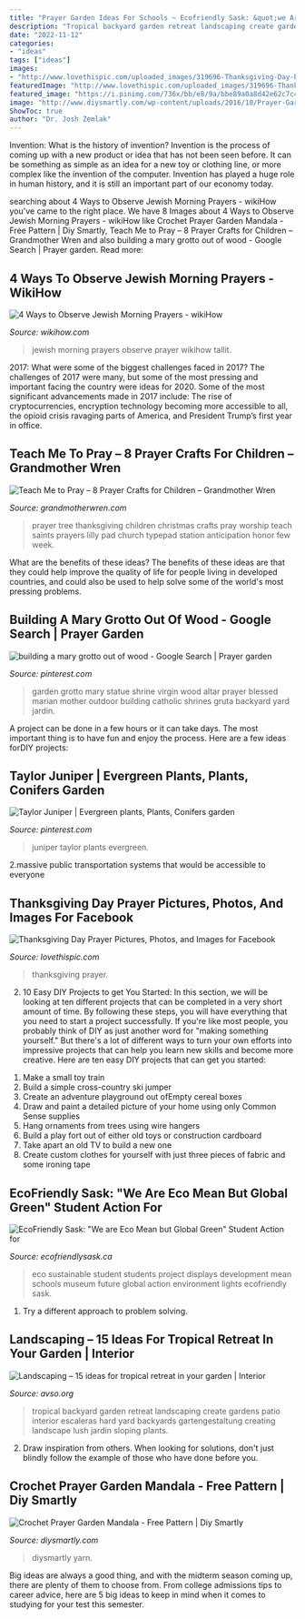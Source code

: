 ```yaml
---
title: "Prayer Garden Ideas For Schools ~ Ecofriendly Sask: &quot;we Are Eco Mean But Global Green&quot; Student Action For"
description: "Tropical backyard garden retreat landscaping create gardens patio interior escaleras hard yard backyards gartengestaltung creating landscape lush jardin sloping plants"
date: "2022-11-12"
categories:
- "ideas"
tags: ["ideas"]
images:
- "http://www.lovethispic.com/uploaded_images/319696-Thanksgiving-Day-Prayer.png"
featuredImage: "http://www.lovethispic.com/uploaded_images/319696-Thanksgiving-Day-Prayer.png"
featured_image: "https://i.pinimg.com/736x/bb/e8/9a/bbe89a0a8d42e62c7c4f2dd2aa477817--prayer-garden-rosary-garden.jpg"
image: "http://www.diysmartly.com/wp-content/uploads/2016/10/Prayer-Garden-Mandala.jpg"
ShowToc: true
author: "Dr. Josh Zemlak"
---
```



Invention: What is the history of invention?
Invention is the process of coming up with a new product or idea that has not been seen before. It can be something as simple as an idea for a new toy or clothing line, or more complex like the invention of the computer. Invention has played a huge role in human history, and it is still an important part of our economy today.

	

		
searching about 4 Ways to Observe Jewish Morning Prayers - wikiHow you've came to the right place. We have 8 Images about 4 Ways to Observe Jewish Morning Prayers - wikiHow like Crochet Prayer Garden Mandala - Free Pattern | Diy Smartly, Teach Me to Pray – 8 Prayer Crafts for Children – Grandmother Wren and also building a mary grotto out of wood - Google Search | Prayer garden. Read more:
		
    
## 4 Ways To Observe Jewish Morning Prayers - WikiHow

<img loading=lazy src="https://www.wikihow.com/images/1/1b/Observe-Jewish-Morning-Prayers-Step-12.jpg" onerror="this.onerror=null;this.src='https://tse2.mm.bing.net/th?id=OIP.w8N6AyLGZtmPJTK_4OyCkgHaFj&amp;pid=15.1';" alt="4 Ways to Observe Jewish Morning Prayers - wikiHow">

_Source: wikihow.com_

>jewish morning prayers observe prayer wikihow tallit. 

	

2017: What were some of the biggest challenges faced in 2017?
The challenges of 2017 were many, but some of the most pressing and important facing the country were ideas for 2020. Some of the most significant advancements made in 2017 include: The rise of cryptocurrencies, encryption technology becoming more accessible to all, the opioid crisis ravaging parts of America, and President Trump’s first year in office.

    
## Teach Me To Pray – 8 Prayer Crafts For Children – Grandmother Wren

<img loading=lazy src="http://grandmotherwren.com/wp-content/uploads/2014/01/6a00d8341d428d53ef015392d66d57970b-800wi.jpg" onerror="this.onerror=null;this.src='https://tse1.mm.bing.net/th?id=OIP.-1IRtU7sewnLm2K-NvTKXwHaJ4&amp;pid=15.1';" alt="Teach Me to Pray – 8 Prayer Crafts for Children – Grandmother Wren">

_Source: grandmotherwren.com_

>prayer tree thanksgiving children christmas crafts pray worship teach saints prayers lilly pad church typepad station anticipation honor few week. 

	

What are the benefits of these ideas?
The benefits of these ideas are that they could help improve the quality of life for people living in developed countries, and could also be used to help solve some of the world's most pressing problems.

    
## Building A Mary Grotto Out Of Wood - Google Search | Prayer Garden

<img loading=lazy src="https://i.pinimg.com/736x/bb/e8/9a/bbe89a0a8d42e62c7c4f2dd2aa477817--prayer-garden-rosary-garden.jpg" onerror="this.onerror=null;this.src='https://tse1.mm.bing.net/th?id=OIP.mcFYfmN3WJXmAPqj6x7BHgHaJ4&amp;pid=15.1';" alt="building a mary grotto out of wood - Google Search | Prayer garden">

_Source: pinterest.com_

>garden grotto mary statue shrine virgin wood altar prayer blessed marian mother outdoor building catholic shrines gruta backyard yard jardin. 

	

A project can be done in a few hours or it can take days. The most important thing is to have fun and enjoy the process. Here are a few ideas forDIY projects: 

    
## Taylor Juniper | Evergreen Plants, Plants, Conifers Garden

<img loading=lazy src="https://i.pinimg.com/736x/58/33/99/583399dee2bb0242a28a16a99e45af5a--juniper-plant-prayer-garden.jpg" onerror="this.onerror=null;this.src='https://tse2.mm.bing.net/th?id=OIP.mVDihItnb7NNGzAHOru5HQHaKb&amp;pid=15.1';" alt="Taylor Juniper | Evergreen plants, Plants, Conifers garden">

_Source: pinterest.com_

>juniper taylor plants evergreen. 

	

2.massive public transportation systems that would be accessible to everyone

    
## Thanksgiving Day Prayer Pictures, Photos, And Images For Facebook

<img loading=lazy src="http://www.lovethispic.com/uploaded_images/319696-Thanksgiving-Day-Prayer.png" onerror="this.onerror=null;this.src='https://tse2.mm.bing.net/th?id=OIP.uNimD6gd7NS3pVrTJcB4rgHaHe&amp;pid=15.1';" alt="Thanksgiving Day Prayer Pictures, Photos, and Images for Facebook">

_Source: lovethispic.com_

>thanksgiving prayer. 

	

2) 10 Easy DIY Projects to get You Started: In this section, we will be looking at ten different projects that can be completed in a very short amount of time. By following these steps, you will have everything that you need to start a project successfully.
If you're like most people, you probably think of DIY as just another word for "making something yourself." But there's a lot of different ways to turn your own efforts into impressive projects that can help you learn new skills and become more creative. Here are ten easy DIY projects that can get you started: 
1. Make a small toy train
2. Build a simple cross-country ski jumper
3. Create an adventure playground out ofEmpty cereal boxes
4. Draw and paint a detailed picture of your home using only Common Sense supplies
5. Hang ornaments from trees using wire hangers
6. Build a play fort out of either old toys or construction cardboard 
7. Take apart an old TV to build a new one 
8. Create custom clothes for yourself with just three pieces of fabric and some ironing tape 

    
## EcoFriendly Sask: &quot;We Are Eco Mean But Global Green&quot; Student Action For

<img loading=lazy src="http://2.bp.blogspot.com/-Wm_qOY5WBbE/U02nOe3Y0NI/AAAAAAAABkU/Q1AK8kjPjJQ/w1200-h630-p-k-no-nu/IMG_3794+edit.JPG" onerror="this.onerror=null;this.src='https://tse3.mm.bing.net/th?id=OIP.pyjlRWOrsZAMm_HsbR9XjwHaD4&amp;pid=15.1';" alt="EcoFriendly Sask: &quot;We are Eco Mean but Global Green&quot; Student Action for">

_Source: ecofriendlysask.ca_

>eco sustainable student students project displays development mean schools museum future global action environment lights ecofriendly sask. 

	

1. Try a different approach to problem solving.

    
## Landscaping – 15 Ideas For Tropical Retreat In Your Garden | Interior

<img loading=lazy src="https://www.avso.org/wp-content/uploads/2014/11/landscaping-15-ideas-for-tropical-retreat-in-your-garden-1415195139.jpg" onerror="this.onerror=null;this.src='https://tse2.mm.bing.net/th?id=OIP.ZKpN83UfS_j4wFMZt71TAgHaJ3&amp;pid=15.1';" alt="Landscaping – 15 ideas for tropical retreat in your garden | Interior">

_Source: avso.org_

>tropical backyard garden retreat landscaping create gardens patio interior escaleras hard yard backyards gartengestaltung creating landscape lush jardin sloping plants. 

	

2. Draw inspiration from others. When looking for solutions, don't just blindly follow the example of those who have done before you. 

    
## Crochet Prayer Garden Mandala - Free Pattern | Diy Smartly

<img loading=lazy src="http://www.diysmartly.com/wp-content/uploads/2016/10/Prayer-Garden-Mandala.jpg" onerror="this.onerror=null;this.src='https://tse2.mm.bing.net/th?id=OIP.H8qOn8iJrOwVGU7hUwJycQEsDM&amp;pid=15.1';" alt="Crochet Prayer Garden Mandala - Free Pattern | Diy Smartly">

_Source: diysmartly.com_

>diysmartly yarn. 

	

Big ideas are always a good thing, and with the midterm season coming up, there are plenty of them to choose from. From college admissions tips to career advice, here are 5 big ideas to keep in mind when it comes to studying for your test this semester.

